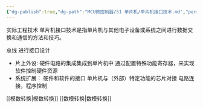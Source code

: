 ```yaml
---
{"dg-publish":true,"dg-path":"MCU微控制器/51 单片机/单片机接口技术.md","permalink":"/MCU微控制器/51 单片机/单片机接口技术/","dgPassFrontmatter":true,"noteIcon":"","created":"2024-05-31T12:17:32.244+08:00","updated":"2024-06-20T14:23:51.923+08:00"}
---
```


实际工程技术
单片机接口技术是指单片机与其他电子设备或系统之间进行数据交换和通信的方法和技巧。

总线 进行接口设计
- 片上外设: 
	硬件电路的集成集成到单片机中
	通过配置特殊功能寄存器，来实现软件控制硬件资源
- 系统扩展：
	硬件和软件的接口
	单片机与（外部）特定功能的芯片对接
	电路连接，程序控制
	
[[模数转换\|模数转换]]
[[数模转换\|数模转换]]
